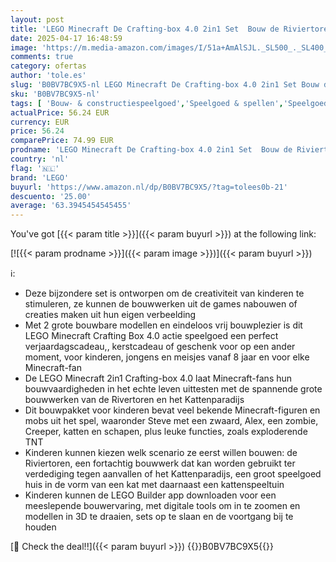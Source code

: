 ```yaml
---
layout: post
title: 'LEGO Minecraft De Crafting-box 4.0 2in1 Set  Bouw de Riviertoren of het Kattenparadijs  Speelgoed met Personages Alex en Steve & Creeper en Zombie Mobs figuren  Cadeau voor Jongens en Meisjes 21249'
date: 2025-04-17 16:48:59
image: 'https://m.media-amazon.com/images/I/51a+AmAlSJL._SL500_._SL400_.jpg'
comments: true
category: ofertas
author: 'tole.es'
slug: 'B0BV7BC9X5-nl LEGO Minecraft De Crafting-box 4.0 2in1 Set Bouw de...'
sku: 'B0BV7BC9X5-nl'
tags: [ 'Bouw- & constructiespeelgoed','Speelgoed & spellen','Speelgoedbouwsets','lego','🇳🇱', ]
actualPrice: 56.24 EUR
currency: EUR
price: 56.24
comparePrice: 74.99 EUR
prodname: 'LEGO Minecraft De Crafting-box 4.0 2in1 Set  Bouw de Riviertoren of het Kattenparadijs  Speelgoed met Personages Alex en Steve & Creeper en Zombie Mobs figuren  Cadeau voor Jongens en Meisjes 21249'
country: 'nl'
flag: '🇳🇱'
brand: 'LEGO'
buyurl: 'https://www.amazon.nl/dp/B0BV7BC9X5/?tag=tolees0b-21'
descuento: '25.00'
average: '63.3945454545455'
---
```


You've got [{{< param title >}}]({{< param buyurl >}}) at the following link:

[![{{< param prodname >}}]({{< param image >}})]({{< param buyurl >}})

ℹ️:

- Deze bijzondere set is ontworpen om de creativiteit van kinderen te stimuleren, ze kunnen de bouwwerken uit de games nabouwen of creaties maken uit hun eigen verbeelding
- Met 2 grote bouwbare modellen en eindeloos vrij bouwplezier is dit LEGO Minecraft Crafting Box 4.0 actie speelgoed een perfect verjaardagscadeau,, kerstcadeau of geschenk voor op een ander moment, voor kinderen, jongens en meisjes vanaf 8 jaar en voor elke Minecraft-fan
- De LEGO Minecraft 2in1 Crafting-box 4.0 laat Minecraft-fans hun bouwvaardigheden in het echte leven uittesten met de spannende grote bouwwerken van de Rivertoren en het Kattenparadijs
- Dit bouwpakket voor kinderen bevat veel bekende Minecraft-figuren en mobs uit het spel, waaronder Steve met een zwaard, Alex, een zombie, Creeper, katten en schapen, plus leuke functies, zoals exploderende TNT
- Kinderen kunnen kiezen welk scenario ze eerst willen bouwen: de Riviertoren, een fortachtig bouwwerk dat kan worden gebruikt ter verdediging tegen aanvallen of het Kattenparadijs, een groot speelgoed huis in de vorm van een kat met daarnaast een kattenspeeltuin
- Kinderen kunnen de LEGO Builder app downloaden voor een meeslepende bouwervaring, met digitale tools om in te zoomen en modellen in 3D te draaien, sets op te slaan en de voortgang bij te houden

[🛒 Check the deal!!]({{< param buyurl >}})
{{<world>}}B0BV7BC9X5{{</world>}}
